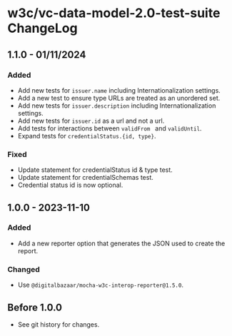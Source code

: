 # w3c/vc-data-model-2.0-test-suite ChangeLog

## 1.1.0 - 01/11/2024

### Added
- Add new tests for `issuer.name` including Internationalization settings.
- Add a new test to ensure type URLs are treated as an unordered set.
- Add new tests for `issuer.description` including Internationalization settings.
- Add new tests for `issuer.id` as a url and not a url.
- Add tests for interactions between `validFrom ` and `validUntil`.
- Expand tests for `credentialStatus.{id, type}`.

### Fixed
- Update statement for credentialStatus id & type test.
- Update statement for credentialSchemas test.
- Credential status id is now optional.

## 1.0.0 - 2023-11-10

### Added
- Add a new reporter option that generates the JSON used to create the report.

### Changed
- Use `@digitalbazaar/mocha-w3c-interop-reporter@1.5.0`.

## Before 1.0.0

- See git history for changes.
